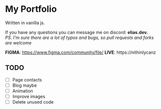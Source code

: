 # My Portfolio #
Written in vanilla js.

If you have any questions you can message me on discord: **elias.dev.**  
*PS. I'm sure there are a lot of typos and bugs, so pull requests and forks are welcome*  

**FIGMA**: https://www.figma.com/community/file/ 
**LIVE**: https://nithinlycanz

## TODO ##
- [ ] Page contacts
- [ ] Blog maybe
- [ ] Animation
- [ ] Improve images
- [ ] Delete unused code
